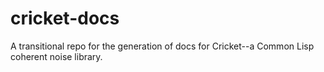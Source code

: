 # cricket-docs
A transitional repo for the generation of docs for Cricket--a Common Lisp coherent noise library.
